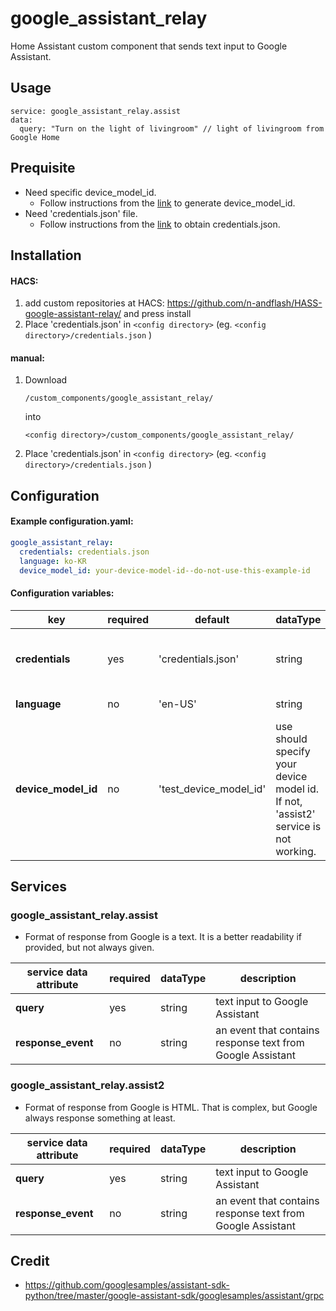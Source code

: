 # google_assistant_relay
Home Assistant custom component that sends text input to Google Assistant.

## Usage
```
service: google_assistant_relay.assist
data:
  query: "Turn on the light of livingroom" // light of livingroom from Google Home
```

## Prequisite
- Need specific device_model_id.
  - Follow instructions from the [link](https://developers.google.com/assistant/sdk/guides/service/python/embed/register-device) to generate device_model_id.
- Need 'credentials.json' file.
  - Follow instructions from the [link](https://developers.google.com/assistant/sdk/guides/service/python/embed/install-sample) to obtain credentials.json.

## Installation
#### HACS:
1. add custom repositories at HACS: https://github.com/n-andflash/HASS-google-assistant-relay/ and press install
2. Place 'credentials.json' in `<config directory>` (eg. `<config directory>/credentials.json` )

#### manual:
1. Download
    ```
    /custom_components/google_assistant_relay/
    ```
    into
    ```
    <config directory>/custom_components/google_assistant_relay/
    ```
2. Place 'credentials.json' in `<config directory>` (eg. `<config directory>/credentials.json` )

## Configuration
#### Example configuration.yaml:
```yaml
google_assistant_relay:
  credentials: credentials.json
  language: ko-KR
  device_model_id: your-device-model-id--do-not-use-this-example-id
```
#### Configuration variables:

| key | required | default | dataType | description
| --- | --- | --- | --- | ---
| **credentials** | yes | 'credentials.json' | string | relative path of credentials.json file from `<config directory>`
| **language** | no | 'en-US' | string | language of a query
| **device_model_id** | no | 'test_device_model_id' | use should specify your device model id. If not, 'assist2' service is not working.

## Services
### google_assistant_relay.assist

* Format of response from Google is a text. It is a better readability if provided, but not always given.

| service data attribute | required | dataType | description
| --- | --- | --- | ---
| **query** | yes | string | text input to Google Assistant
| **response_event** | no | string | an event that contains response text from Google Assistant

### google_assistant_relay.assist2

* Format of response from Google is HTML. That is complex, but Google always response something at least.

| service data attribute | required | dataType | description
| --- | --- | --- | ---
| **query** | yes | string | text input to Google Assistant
| **response_event** | no | string | an event that contains response text from Google Assistant

## Credit
- https://github.com/googlesamples/assistant-sdk-python/tree/master/google-assistant-sdk/googlesamples/assistant/grpc

